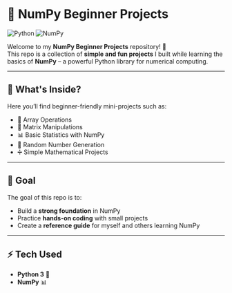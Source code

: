# 🧮 NumPy Beginner Projects

![Python](https://img.shields.io/badge/Python-3.8%2B-blue?logo=python)
![NumPy](https://img.shields.io/badge/NumPy-1.x-orange?logo=numpy)

Welcome to my **NumPy Beginner Projects** repository! 🚀  
This repo is a collection of **simple and fun projects** I built while learning the basics of **NumPy** – a powerful Python library for numerical computing.  

---

## 📂 What's Inside?
Here you’ll find beginner-friendly mini-projects such as:
- 🔢 Array Operations  
- 🟰 Matrix Manipulations  
- 📊 Basic Statistics with NumPy  
- 🎲 Random Number Generation  
- ➗ Simple Mathematical Projects  

---

## 🎯 Goal
The goal of this repo is to:
- Build a **strong foundation** in NumPy  
- Practice **hands-on coding** with small projects  
- Create a **reference guide** for myself and others learning NumPy  

---

## ⚡ Tech Used
- **Python 3** 🐍  
- **NumPy** 📊  


